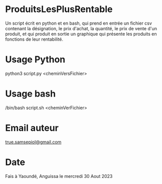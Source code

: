 # ProduitsLesPlusRentable
Un script écrit en python et en bash, qui prend en entrée un fichier csv contenant la désignation, le prix d'achat, la quantité, le prix de vente d'un produit, et qui produit en sortie un graphique qui présente les produits en fonctions de leur rentabilité.

# Usage Python
  python3 script.py \<cheminVersFichier\>
# Usage bash
 /bin/bash script.sh \<cheminVerFichier\>

# Email auteur
true.samsepiol@gmail.com

# Date 
Fais à Yaoundé, Anguissa le mercredi 30 Aout 2023
